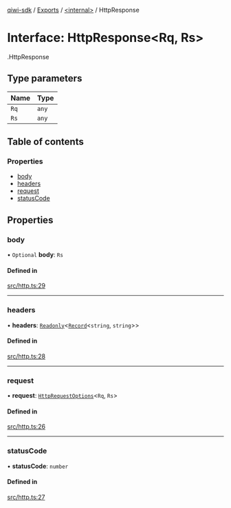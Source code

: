 [qiwi-sdk](../README.md) / [Exports](../modules.md) / [<internal\>](../modules/internal_.md) / HttpResponse

# Interface: HttpResponse<Rq, Rs\>

[<internal>](../modules/internal_.md).HttpResponse

## Type parameters

| Name | Type |
| :------ | :------ |
| `Rq` | `any` |
| `Rs` | `any` |

## Table of contents

### Properties

- [body](internal_.HttpResponse.md#body)
- [headers](internal_.HttpResponse.md#headers)
- [request](internal_.HttpResponse.md#request)
- [statusCode](internal_.HttpResponse.md#statuscode)

## Properties

### body

• `Optional` **body**: `Rs`

#### Defined in

[src/http.ts:29](https://github.com/AlexXanderGrib/node-qiwi-sdk/blob/4f2e487/src/http.ts#L29)

___

### headers

• **headers**: [`Readonly`](../modules/internal_.md#readonly)<[`Record`](../modules/internal_.md#record)<`string`, `string`\>\>

#### Defined in

[src/http.ts:28](https://github.com/AlexXanderGrib/node-qiwi-sdk/blob/4f2e487/src/http.ts#L28)

___

### request

• **request**: [`HttpRequestOptions`](internal_.HttpRequestOptions.md)<`Rq`, `Rs`\>

#### Defined in

[src/http.ts:26](https://github.com/AlexXanderGrib/node-qiwi-sdk/blob/4f2e487/src/http.ts#L26)

___

### statusCode

• **statusCode**: `number`

#### Defined in

[src/http.ts:27](https://github.com/AlexXanderGrib/node-qiwi-sdk/blob/4f2e487/src/http.ts#L27)
